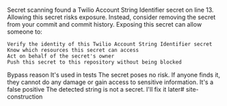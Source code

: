 Secret scanning found a Twilio Account String Identifier secret on line 13. 
Allowing this secret risks exposure. Instead, consider removing the secret from your commit and commit history.
Exposing this secret can allow someone to:

    Verify the identity of this Twilio Account String Identifier secret
    Know which resources this secret can access
    Act on behalf of the secret's owner
    Push this secret to this repository without being blocked

Bypass reason
It's used in tests
The secret poses no risk. If anyone finds it, they cannot do any damage or gain access to sensitive information.
It's a false positive
The detected string is not a secret.
I'll fix it later# site-construction

